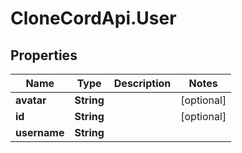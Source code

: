 # CloneCordApi.User

## Properties

Name | Type | Description | Notes
------------ | ------------- | ------------- | -------------
**avatar** | **String** |  | [optional] 
**id** | **String** |  | [optional] 
**username** | **String** |  | 


